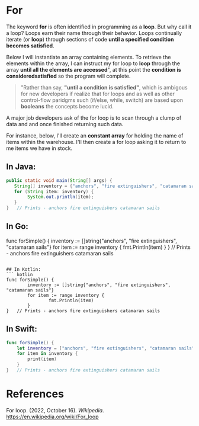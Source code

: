 # For

The keyword **for** is often identified in programming as a **loop**. But why call it a loop? Loops earn their name through their behavior. Loops continually iterate (or **loop**) through sections of code **until a specified condition becomes satisfied**. 

Below I will instantiate an array containing elements. To retrieve the elements within the array, I can instruct my for loop to **loop** through the array **until all the elements are accessed**", at this point the **condition is consideredsatisfied** so the program will complete. 

> "Rather than say, **"until a condition is satisfied"**, which is ambigous for new developers if realize that for loops and as well as other control-flow paridgms such (if/else, while, switch) are based upon **booleans** the concepts become lucid. 

A major job developers ask of the for loop is to scan through a clump of data and and once finished returning such data. 

For instance, below, I'll create an **constant array** for holding the name of items within the warehouse. I'll then create a for loop asking it to return to me items we have in stock. 

## In Java: 
``` java 
public static void main(String[] args) {
   String[] inventory = {"anchors", "fire extinguishers", "catamaran sails"};
   for (String item: inventory) {
        System.out.println(item);
   }
}	// Prints - anchors fire extinguishers catamaran sails
``` 

## In Go: 
func forSimple() {
        inventory := []string{"anchors", "fire extinguishers", "catamaran sails"}
        for item := range inventory {
                fmt.Println(item)
        }
}	// Prints - anchors fire extinguishers catamaran sails 
``` 

## In Kotlin: 
``` kotlin 
func forSimple() {
        inventory := []string{"anchors", "fire extinguishers", "catamaran sails"}
        for item := range inventory {
                fmt.Println(item)
        }
}	// Prints - anchors fire extinguishers catamaran sails
``` 

## In Swift: 
``` swift 
func forSimple() {
    let inventory = ["anchors", "fire extinguishers", "catamaran sails"]
    for item in inventory {
        print(item)
    }
}	// Prints - anchors fire extinguishers catamaran sails 
``` 



  


# References 
For loop. (2022, October 16). *Wikipedia*. <https://en.wikipedia.org/wiki/For_loop> 
